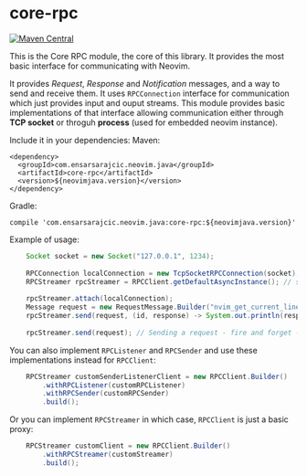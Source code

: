 # core-rpc

[![Maven Central](https://maven-badges.herokuapp.com/maven-central/com.ensarsarajcic.neovim.java/core-rpc/badge.svg)](https://maven-badges.herokuapp.com/maven-central/com.ensarsarajcic.neovim.java/core-rpc)

This is the Core RPC module, the core of this library. It provides the most basic interface for communicating with Neovim.

It provides *Request*, *Response* and *Notification* messages, and a way to send and receive them. It uses `RPCConnection` interface for
communication which just provides input and ouput streams. This module provides basic implementations of that interface allowing communication
either through **TCP socket** or throguh **process** (used for embedded neovim instance).

Include it in your dependencies:
Maven:
```
<dependency>
  <groupId>com.ensarsarajcic.neovim.java</groupId>
  <artifactId>core-rpc</artifactId>
  <version>${neovimjava.version}</version>
</dependency>
```
Gradle:
```
compile 'com.ensarsarajcic.neovim.java:core-rpc:${neovimjava.version}'
```

Example of usage:
```java
    Socket socket = new Socket("127.0.0.1", 1234);
    
    RPCConnection localConnection = new TcpSocketRPCConnection(socket);
    RPCStreamer rpcStreamer = RPCClient.getDefaultAsyncInstance(); // shared singleton
    
    rpcStreamer.attach(localConnection);
    Message request = new RequestMessage.Builder("nvim_get_current_line");
    rpcStreamer.send(request, (id, response) -> System.out.println(response)); // callback for request
    
    rpcStreamer.send(request); // Sending a request - fire and forget - no callback
```

You can also implement `RPCListener` and `RPCSender` and use these implementations instead for `RPCClient`:
```java
    RPCStreamer customSenderListenerClient = new RPCClient.Builder()
        .withRPCListener(customRPCListener)
        .withRPCSender(customRPCSender)
        .build();
```

Or you can implement `RPCStreamer` in which case, `RPCClient` is just a basic proxy:
```java
    RPCStreamer customClient = new RPCClient.Builder()
        .withRPCStreamer(customStreamer)
        .build();
```
